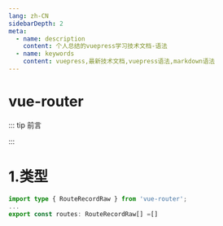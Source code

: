 ```yaml
---
lang: zh-CN
sidebarDepth: 2
meta:
  - name: description
    content: 个人总结的vuepress学习技术文档-语法
  - name: keywords
    content: vuepress,最新技术文档,vuepress语法,markdown语法
---
```


# vue-router

::: tip 前言

:::

# 1.类型
```ts
import type { RouteRecordRaw } from 'vue-router';
...
export const routes: RouteRecordRaw[] =[]
```
